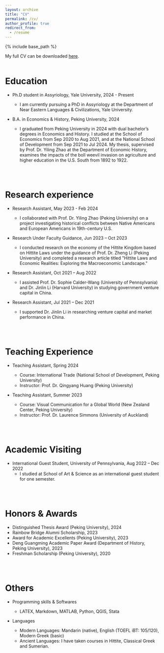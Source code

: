 ```yaml
---
layout: archive
title: "CV"
permalink: /cv/
author_profile: true
redirect_from:
  - /resume
---
```


{% include base_path %}

My full CV can be downloaded [here](https://drive.google.com/file/d/1xkr598dSrhiH00eznfy-wJNNZW1bSVDg/view?usp=sharing).
<br />
<br />

Education
======
* Ph.D student in Assyriology, Yale University, 2024 - Present
  * I am currently pursuing a PhD in Assyriology at the Department of Near Eastern Languages & Civilizations, Yale University.

* B.A. in Economics & History, Peking University, 2024
  * I graduated from Peking University in 2024 with dual bachelor’s degrees in Economics and History. I studied at the School of Economics from Sep 2020 to Aug 2021, and at the National School of Development from Sep 2021 to Jul 2024. My thesis, supervised by Prof. Dr. Yiling Zhao at the Department of Economic History, examines the impacts of the boll weevil invasion on agriculture and higher education in the U.S. South from 1892 to 1922.

<br />
<br />

Research experience
======
* Research Assistant, May 2023 - Feb 2024
  * I collaborated with Prof. Dr. Yiling Zhao (Peking University) on a project investigating historical conflicts between Native Americans and European Americans in 19th-century U.S.

* Research Under Faculty Guidance, Jun 2023 – Oct 2023
  * I conducted research on the economy of the Hittite Kingdom based on Hittite Laws under the guidance of Prof. Dr. Zheng Li (Peking University) and completed a research article titled "Hittite Laws and Economic Realities: Exploring the Macroeconomic Landscape."

* Research Assistant, Oct 2021 – Aug 2022
  * I assisted Prof. Dr. Sophie Calder-Wang (University of Pennsylvania) and Dr. Jinlin Li (Harvard University) in studying government venture capital in China.
 
* Research Assistant, Jul 2021 – Dec 2021
  * I supported Dr. Jinlin Li in researching venture capital and market performance in China.
<br />
<br />

Teaching Experience
======
* Teaching Assistant, Spring 2024
  * Course: International Trade (National School of Development, Peking University)
  * Instructor: Prof. Dr. Qingyang Huang (Peking University)

* Teaching Assistant, Summer 2023
  * Course: Visual Communication for a Global World (New Zealand Center, Peking University)
  * Instructor: Prof. Dr. Laurence Simmons (University of Auckland)
<br />
<br />

Academic Visiting
======
* International Guest Student, University of Pennsylvania, Aug 2022 – Dec 2022
  * I studied at School of Art & Science as an international guest student for one semester.
<br />
<br />

Honors & Awards
======
* Distinguished Thesis Award (Peking University), 2024
* Rainbow Bridge Alumni Scholarship, 2023
* Award for Academic Excellents (Peking University), 2023
* Deng Guangming Academic Paper Award (Department of History, Peking University), 2023
* Freshman Scholarship (Peking University), 2020
<br />
<br />

Others
======
* Programming skills & Softwares
  * LATEX, Markdown, MATLAB, Python, QGIS, Stata

* Languages
  * Modern Languages: Mandarin (native), English (TOEFL iBT: 105/120), Modern Greek (basic)
  * Ancient Languages: I have taken courses in Hittite, Classical Greek and Sumerian.

